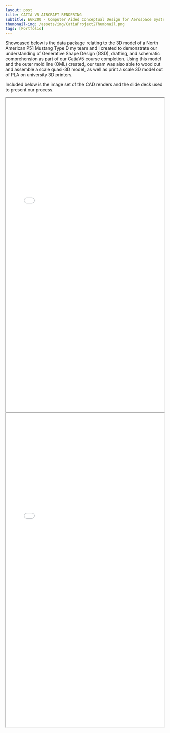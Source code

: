 ```yaml
---
layout: post
title: CATIA V5 AIRCRAFT RENDERING
subtitle: EGR200 - Computer Aided Conceptual Design for Aerospace Systems
thumbnail-img: /assets/img/CatiaProject2Thumbnail.png
tags: [Portfolio]
---
```


Showcased below is the data package relating to the 3D model of a North American P51 Mustang Type D my team and I created to demonstrate our understanding of Generative Shape Design (GSD), drafting, and schematic comprehension as part of our CatiaV5 course completion. Using this model and the outer mold line (OML) created, our team was also able to wood cut and assemble a scale quasi-3D model, as well as print a scale 3D model out of PLA on university 3D printers.

Included below is the image set of the CAD renders and the slide deck used to present our process.

<iframe src="/assets/img/CatiaProject2ImagesRotated.pdf" width="100%" height="1000px"></iframe>
<iframe src="/assets/img/CatiaProject2Presentation.pdf" width="100%" height="1000px"></iframe>
